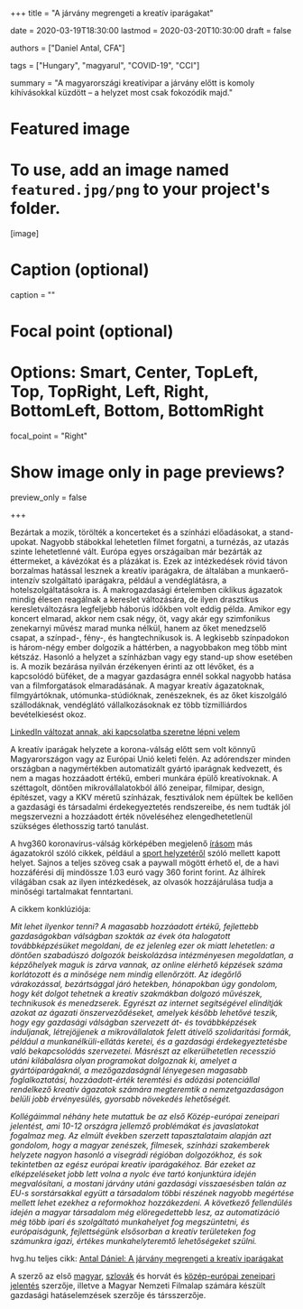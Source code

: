 +++
title = "A járvány megrengeti a kreatív iparágakat"

date = 2020-03-19T18:30:00
lastmod = 2020-03-20T10:30:00
draft = false

authors = ["Daniel Antal, CFA"]

tags = ["Hungary", "magyarul", "COVID-19", "CCI"]

summary = "A magyarországi kreatívipar a járvány előtt is komoly kihívásokkal küzdött – a helyzet most csak fokozódik majd."

# Featured image
# To use, add an image named `featured.jpg/png` to your project's folder. 
[image]
  # Caption (optional)
  caption = ""

  # Focal point (optional)
  # Options: Smart, Center, TopLeft, Top, TopRight, Left, Right, BottomLeft, Bottom, BottomRight
  focal_point = "Right"

  # Show image only in page previews?
  preview_only = false

+++

Bezártak a mozik, törölték a koncerteket és a színházi előadásokat, a stand-upokat. Nagyobb stábokkal lehetetlen filmet forgatni, a turnézás, az utazás szinte lehetetlenné vált. Európa egyes országaiban már bezárták az éttermeket, a kávézókat és a plázákat is. Ezek az intézkedések rövid távon borzalmas hatással lesznek a kreatív iparágakra, de általában a munkaerő-intenzív szolgáltató iparágakra, például a vendéglátásra, a hotelszolgáltatásokra is. A makrogazdasági értelemben ciklikus ágazatok mindig élesen reagálnak a kereslet változására, de ilyen drasztikus keresletváltozásra legfeljebb háborús időkben volt eddig példa.
Amikor egy koncert elmarad, akkor nem csak négy, öt, vagy akár egy szimfonikus zenekarnyi művész marad munka nélkül, hanem az őket menedzselő csapat, a színpad-, fény-, és hangtechnikusok is. A legkisebb színpadokon is három-négy ember dolgozik a háttérben, a nagyobbakon meg több mint kétszáz. Hasonló a helyzet a színházban vagy egy stand-up show esetében is. A mozik bezárása nyilván érzékenyen érinti az ott lévőket, és a kapcsolódó büféket, de a magyar gazdaságra ennél sokkal nagyobb hatása van a filmforgatások elmaradásának. A magyar kreatív ágazatoknak, filmgyártóknak, utómunka-stúdióknak, zenészeknek, és az őket kiszolgáló szállodáknak, vendéglátó vállalkozásoknak ez több tízmilliárdos bevételkiesést okoz.

[LinkedIn változat annak, aki kapcsolatba szeretne lépni velem](
https://www.linkedin.com/pulse/j%C3%A1rv%C3%A1ny-megrengeti-kreat%C3%ADv-ipar%C3%A1gakat-d%C3%A1niel-antal/)

A kreatív iparágak helyzete a korona-válság előtt sem volt könnyű Magyarországon vagy az Európai Unió keleti felén. Az adórendszer minden országban a nagymértékben automatizált gyártó iparágnak kedvezett, és nem a magas hozzáadott értékű, emberi munkára épülő kreatívoknak. A széttagolt, döntően mikrovállalatokból álló zeneipar, filmipar, design, építészet, vagy a KKV méretű színházak, fesztiválok nem épültek be kellően a gazdasági és társadalmi érdekegyeztetés rendszereibe, és nem tudták jól megszervezni a hozzáadott érték növeléséhez elengedhetetlenül szükséges élethosszig tartó tanulást.

A hvg360 koronavírus-válság körképében megjelenő [írásom](https://hvg.hu/360/20200318_Antal_Daniel_A_jarvany_megrengeti_a_kreativ_iparagakat) más ágazatokról szóló cikkek, például a [sport helyzetéről](https://hvg.hu/360/202012__lefujt_focieb__tokioi_olimpia__virusfelelmek__zarodo_korben) szóló mellett kapott helyet. Sajnos a teljes szöveg csak a paywall mögött érhető el, de a havi hozzáférési díj mindössze 1.03 euró vagy 360 forint forint. Az álhírek világában csak az ilyen intézkedések, az olvasók hozzájárulása tudja a minőségi tartalmakat fenntartani.

A cikkem konklúziója:

_Mit lehet ilyenkor tenni? A magasabb hozzáadott értékű, fejlettebb gazdaságokban válságban szokták az évek óta halogatott továbbképzésüket megoldani, de ez jelenleg ezer ok miatt lehetetlen: a döntően szabadúszó dolgozók beiskolázása intézményesen megoldatlan, a képzőhelyek maguk is zárva vannak, az online elérhető képzések száma korlátozott és a minősége nem mindig ellenőrzött. Az idegőrlő várakozással, bezártsággal járó hetekben, hónapokban úgy gondolom, hogy két dolgot tehetnek a kreatív szakmákban dolgozó művészek, technikusok és menedzserek. Egyrészt az internet segítségével elindítják azokat az ágazati önszerveződéseket, amelyek később lehetővé teszik, hogy egy gazdasági válságban szervezett át- és továbbképzések induljanak, létrejöjjenek a mikrovállalatok felett átívelő szolidaritási formák, például a munkanélküli-ellátás keretei, és a gazdasági érdekegyeztetésbe való bekapcsolódás szervezetei. Másrészt az elkerülhetetlen recesszió utáni kilábalásra olyan programokat dolgoznak ki, amelyet a gyártóiparágaknál, a mezőgazdaságnál lényegesen magasabb foglalkoztatási, hozzáadott-érték teremtési és adózási potenciállal rendelkező kreatív ágazatok számára megteremtik a nemzetgazdaságon belüli jobb érvényesülés, gyorsabb növekedés lehetőségét._

_Kollégáimmal néhány hete mutattuk be az első Közép-európai zeneipari jelentést, ami 10-12 országra jellemző problémákat és javaslatokat fogalmaz meg. Az elmúlt években szerzett tapasztalataim alapján azt gondolom, hogy a magyar zenészek, filmesek, színházi szakemberek helyzete nagyon hasonló a visegrádi régióban dolgozókhoz, és sok tekintetben az egész európai kreatív iparágakéhoz. Bár ezeket az elképzeléseket jobb lett volna a nyolc éve tartó konjunktúra idején megvalósítani, a mostani járvány utáni gazdasági visszaesésben talán az EU-s sorstársakkal együtt a társadalom többi részének nagyobb megértése mellett lehet ezekhez a reformokhoz hozzákezdeni. A következő fellendülés idején a magyar társadalom még elöregedettebb lesz, az automatizáció még több ipari és szolgáltató munkahelyet fog megszüntetni, és európaiságunk, fejlettségünk elsősorban a kreatív területeken fog számunkra igazi, értékes munkahelyteremtő lehetőségeket szülni._

hvg.hu teljes cikk: [Antal Dániel: A járvány megrengeti a kreatív iparágakat](https://hvg.hu/360/20200318_Antal_Daniel_A_jarvany_megrengeti_a_kreativ_iparagakat)

A szerző az első [magyar](/publication/hungary_music_industry_2014/), [szlovák](/publication/slovak_music_industry_2019/) és horvát és [közép-európai zeneipari jelentés](/publication/ceereport_2020/) szerzője, illetve a Magyar Nemzeti Filmalap számára készült gazdasági hatáselemzések szerzője és társszerzője.


